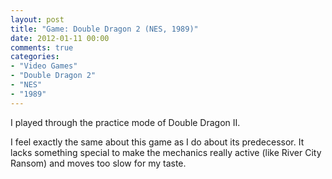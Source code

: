 ```yaml
---
layout: post
title: "Game: Double Dragon 2 (NES, 1989)"
date: 2012-01-11 00:00
comments: true
categories:
- "Video Games"
- "Double Dragon 2"
- "NES"
- "1989"
---
```


I played through the practice mode of Double Dragon II.

I feel exactly the same about this game as I do about its
predecessor. It lacks something special to make the mechanics
really active (like River City Ransom) and moves too slow for my
taste.
